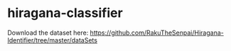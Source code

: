 # hiragana-classifier

Download the dataset here: https://github.com/RakuTheSenpai/Hiragana-Identifier/tree/master/dataSets
